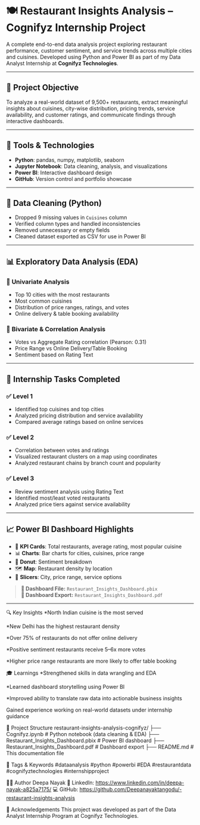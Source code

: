 # 🍽️ Restaurant Insights Analysis – Cognifyz Internship Project

A complete end-to-end data analysis project exploring restaurant performance, customer sentiment, and service trends across multiple cities and cuisines. Developed using Python and Power BI as part of my Data Analyst Internship at **Cognifyz Technologies**.

---

## 📌 Project Objective

To analyze a real-world dataset of 9,500+ restaurants, extract meaningful insights about cuisines, city-wise distribution, pricing trends, service availability, and customer ratings, and communicate findings through interactive dashboards.

---

## 🧰 Tools & Technologies

- **Python**: pandas, numpy, matplotlib, seaborn  
- **Jupyter Notebook**: Data cleaning, analysis, and visualizations  
- **Power BI**: Interactive dashboard design  
- **GitHub**: Version control and portfolio showcase  

---

## 🧼 Data Cleaning (Python)

- Dropped 9 missing values in `Cuisines` column  
- Verified column types and handled inconsistencies  
- Removed unnecessary or empty fields  
- Cleaned dataset exported as CSV for use in Power BI

---

## 📊 Exploratory Data Analysis (EDA)

### 🔹 **Univariate Analysis**
- Top 10 cities with the most restaurants
- Most common cuisines
- Distribution of price ranges, ratings, and votes
- Online delivery & table booking availability

### 🔹 **Bivariate & Correlation Analysis**
- Votes vs Aggregate Rating correlation (Pearson: 0.31)
- Price Range vs Online Delivery/Table Booking
- Sentiment based on Rating Text

---

## 🧩 Internship Tasks Completed

### ✅ **Level 1**
- Identified top cuisines and top cities
- Analyzed pricing distribution and service availability
- Compared average ratings based on online services

### ✅ **Level 2**
- Correlation between votes and ratings
- Visualized restaurant clusters on a map using coordinates
- Analyzed restaurant chains by branch count and popularity

### ✅ **Level 3**
- Review sentiment analysis using Rating Text
- Identified most/least voted restaurants
- Analyzed price tiers against service availability

---

## 📈 Power BI Dashboard Highlights

- 🎯 **KPI Cards**: Total restaurants, average rating, most popular cuisine
- 📊 **Charts**: Bar charts for cities, cuisines, price range
- 🍩 **Donut**: Sentiment breakdown
- 🗺️ **Map**: Restaurant density by location
- 🔘 **Slicers**: City, price range, service options

> **📎 Dashboard File:** `Restaurant_Insights_Dashboard.pbix`  
> **📄 Dashboard Export:** `Restaurant_Insights_Dashboard.pdf`

---

🔍 Key Insights
  *North Indian cuisine is the most served

  *New Delhi has the highest restaurant density

  *Over 75% of restaurants do not offer online delivery

  *Positive sentiment restaurants receive 5–6x more votes

  *Higher price range restaurants are more likely to offer table booking

🎓 Learnings
  *Strengthened skills in data wrangling and EDA

  *Learned dashboard storytelling using Power BI
  
  *Improved ability to translate raw data into actionable business insights

Gained experience working on real-world datasets under internship guidance

📁 Project Structure
restaurant-insights-analysis-cognifyz/
├── Cognifyz.ipynb                    # Python notebook (data cleaning & EDA)
├── Restaurant_Insights_Dashboard.pbix  # Power BI dashboard
├── Restaurant_Insights_Dashboard.pdf   # Dashboard export
├── README.md                         # This documentation file

📌 Tags & Keywords
#dataanalysis #python #powerbi #EDA #restaurantdata #cognifyztechnologies #internshipproject

🙋‍♀️ Author
Deepa Nayak
📌 LinkedIn: https://www.linkedin.com/in/deepa-nayak-a825a7175/
💻 GitHub: https://github.com/Deepanayaktangodu/-restaurant-insights-analysis

🏁 Acknowledgements
This project was developed as part of the Data Analyst Internship Program at Cognifyz Technologies.

